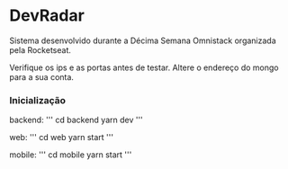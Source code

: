 # DevRadar
Sistema desenvolvido durante a Décima Semana Omnistack organizada pela Rocketseat.

Verifique os ips e as portas antes de testar. Altere o endereço do mongo para a sua conta.

### Inicialização

backend:
'''
cd backend
yarn dev
'''

web:
'''
cd web
yarn start
'''

mobile:
'''
cd mobile
yarn start
'''
